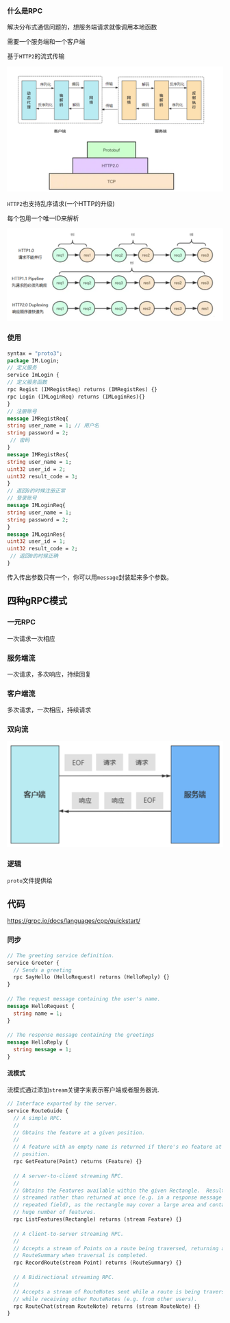 ### 什么是RPC

解决分布式通信问题的，想服务端请求就像调用本地函数

需要一个服务端和一个客户端

基于`HTTP2`的流式传输

![image-20230717101845377](https://raw.githubusercontent.com/Limpol-Rao/image_host/main/img/202307171020534.png)

`HTTP2`也支持乱序请求(一个HTTP的升级)

每个包用一个唯一ID来解析

![image-20230911090455157](https://raw.githubusercontent.com/Limpol-Rao/image_host/main/img/202309110904282.png)

### 使用

```protobuf
syntax = "proto3";
package IM.Login;
// 定义服务
service ImLogin {
// 定义服务函数
rpc Regist (IMRegistReq) returns (IMRegistRes) {}
rpc Login (IMLoginReq) returns (IMLoginRes){}
}
// 注册账号
message IMRegistReq{
string user_name = 1; // 用户名
string password = 2;
 // 密码
}
message IMRegistRes{
string user_name = 1;
uint32 user_id = 2;
uint32 result_code = 3;
}
// 返回0的时候注册正常
// 登录账号
message IMLoginReq{
string user_name = 1;
string password = 2;
}
message IMLoginRes{
uint32 user_id = 1;
uint32 result_code = 2;
 // 返回0的时候正确
}
```

传入传出参数只有一个，你可以用`message`封装起来多个参数。

## 四种gRPC模式

### 一元RPC

一次请求一次相应

### 服务端流

一次请求，多次响应，持续回复

### 客户端流

多次请求，一次相应，持续请求

### 双向流

![image-20230720160128193](https://raw.githubusercontent.com/Limpol-Rao/image_host/main/img/202307201601275.png)

### 逻辑

`proto`文件提供给


## 代码

https://grpc.io/docs/languages/cpp/quickstart/

### 同步

```protobuf
// The greeting service definition.
service Greeter {
  // Sends a greeting
  rpc SayHello (HelloRequest) returns (HelloReply) {}
}

// The request message containing the user's name.
message HelloRequest {
  string name = 1;
}

// The response message containing the greetings
message HelloReply {
  string message = 1;
}
```

#### 流模式

流模式通过添加`stream`关键字来表示客户端或者服务器流.

```protobuf
// Interface exported by the server.
service RouteGuide {
  // A simple RPC.
  //
  // Obtains the feature at a given position.
  //
  // A feature with an empty name is returned if there's no feature at the given
  // position.
  rpc GetFeature(Point) returns (Feature) {}

  // A server-to-client streaming RPC.
  //
  // Obtains the Features available within the given Rectangle.  Results are
  // streamed rather than returned at once (e.g. in a response message with a
  // repeated field), as the rectangle may cover a large area and contain a
  // huge number of features.
  rpc ListFeatures(Rectangle) returns (stream Feature) {}

  // A client-to-server streaming RPC.
  //
  // Accepts a stream of Points on a route being traversed, returning a
  // RouteSummary when traversal is completed.
  rpc RecordRoute(stream Point) returns (RouteSummary) {}

  // A Bidirectional streaming RPC.
  //
  // Accepts a stream of RouteNotes sent while a route is being traversed,
  // while receiving other RouteNotes (e.g. from other users).
  rpc RouteChat(stream RouteNote) returns (stream RouteNote) {}
}
```

